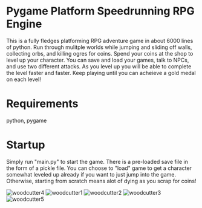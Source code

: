 # Pygame Platform Speedrunning RPG Engine

This is a fully fledges platforming RPG adventure game in about 6000 lines of python. Run through mulitple worlds while jumping and sliding off walls, collecting orbs, and killing ogres for coins. Spend your coins at the shop to level up your character. You can save and load your games, talk to NPCs, and use two different attacks. As you level up you will be able to complete the level faster and faster. Keep playing until you can acheieve a gold medal on each level!

# Requirements
python, pygame

# Startup
Simply run "main.py" to start the game. There is a pre-loaded save file in the form of a pickle file. You can choose to "load" game to get a character somewhat leveled up already if you want to just jump into the game. Otherwise, starting from scratch means alot of dying as you scrap for coins!

![woodcutter4](https://user-images.githubusercontent.com/94399429/191865295-9f14d0f0-8eeb-48dc-a2ed-77aeb924b17d.png)
![woodcutter1](https://user-images.githubusercontent.com/94399429/191865308-d2bcbc7e-d97c-4daa-a312-e96315d5242e.png)
![woodcutter2](https://user-images.githubusercontent.com/94399429/191865312-f6b7ed25-26e4-4e26-bf45-9133b47a68b5.png)
![woodcutter3](https://user-images.githubusercontent.com/94399429/191865314-f3ebce40-2aa1-44d6-9347-0ddcbd023054.png)
![woodcutter5](https://user-images.githubusercontent.com/94399429/191865316-1da0bd57-62e7-466a-ae9f-3e3c6187323a.png)

